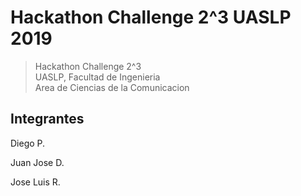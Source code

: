 # Hackathon Challenge 2^3 UASLP 2019
> Hackathon Challenge 2^3 <br>
> UASLP, Facultad de Ingenieria <br>
> Area de Ciencias de la Comunicacion <br>

## Integrantes
Diego P.

Juan Jose D.

Jose Luis R.
